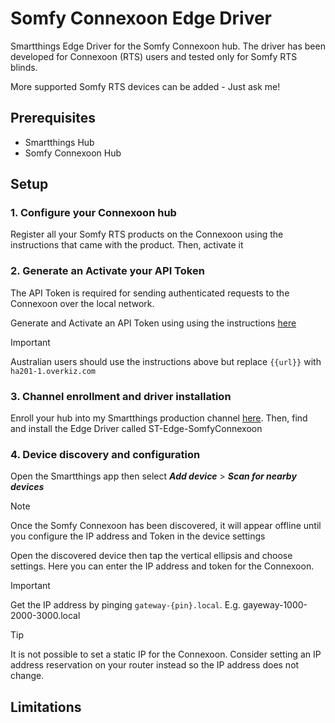 # Somfy Connexoon Edge Driver
Smartthings Edge Driver for the Somfy Connexoon hub. The driver has been developed for Connexoon (RTS) users and tested only for Somfy RTS blinds.

More supported Somfy RTS devices can be added - Just ask me!

## Prerequisites
- Smartthings Hub
- Somfy Connexoon Hub

## Setup

### 1. Configure your Connexoon hub 

Register all your Somfy RTS products on the Connexoon using the instructions that came with the product. Then, activate it 

### 2. Generate an Activate your API Token

The API Token is required for sending authenticated requests to the Connexoon over the local network.

Generate and Activate an API Token using using the instructions [here](https://github.com/Somfy-Developer/Somfy-TaHoma-Developer-Mode)

> [!IMPORTANT]
> Australian users should use the instructions above but replace `{{url}}` with `ha201-1.overkiz.com`

### 3. Channel enrollment and driver installation

Enroll your hub into my Smartthings production channel [here](https://callaway.smartthings.com/channels/d9a44c51-f5db-4849-81a6-dc7c6b3540ff). Then, find and install the Edge Driver called ST-Edge-SomfyConnexoon

### 4. Device discovery and configuration

Open the Smartthings app then select ***Add device*** > ***Scan for nearby devices*** 

> [!NOTE]
> Once the Somfy Connexoon has been discovered, it will appear offline until you configure the IP address and Token in the device settings

Open the discovered device then tap the vertical ellipsis and choose settings. Here you can enter the IP address and token for the Connexoon.

> [!IMPORTANT]
> Get the IP address by pinging `gateway-{pin}.local`. E.g. gayeway-1000-2000-3000.local

> [!TIP]
> It is not possible to set a static IP for the Connexoon. Consider setting an IP address reservation on your router instead so the IP address does not change.

## Limitations

